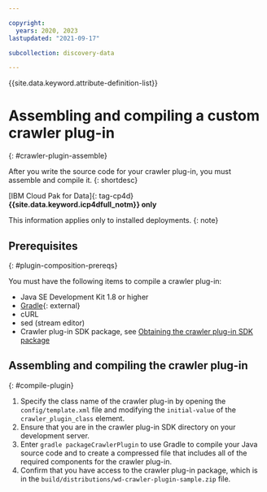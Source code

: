 ```yaml
---

copyright:
  years: 2020, 2023
lastupdated: "2021-09-17"

subcollection: discovery-data

---
```


{{site.data.keyword.attribute-definition-list}}

# Assembling and compiling a custom crawler plug-in
{: #crawler-plugin-assemble}

After you write the source code for your crawler plug-in, you must assemble and compile it.
{: shortdesc}

[IBM Cloud Pak for Data]{: tag-cp4d} **{{site.data.keyword.icp4dfull_notm}} only**

This information applies only to installed deployments.
{: note}

## Prerequisites
{: #plugin-composition-prereqs}

You must have the following items to compile a crawler plug-in:

- Java SE Development Kit 1.8 or higher
- [Gradle](https://gradle.org/install/){: external}
- cURL
- sed (stream editor)
- Crawler plug-in SDK package, see [Obtaining the crawler plug-in SDK package](/docs/discovery-data?topic=discovery-data-crawler-plugin-build#obtain-sdk)

## Assembling and compiling the crawler plug-in
{: #compile-plugin}

1. Specify the class name of the crawler plug-in by opening the `config/template.xml` file and modifying the `initial-value` of the `crawler_plugin_class` element.
1. Ensure that you are in the crawler plug-in SDK directory on your development server.
1. Enter `gradle packageCrawlerPlugin` to use Gradle to compile your Java source code and to create a compressed file that includes all of the required components for the crawler plug-in.
1. Confirm that you have access to the crawler plug-in package, which is in the `build/distributions/wd-crawler-plugin-sample.zip` file.
